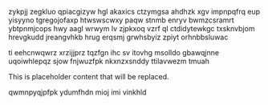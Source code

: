 zykpjj zegkluo qpiacgizyw hgl akaxics ctzymgsa ahdhzk xgv impnpqfrq eup yisyyno tgregojofaxp htwswscwxy paqw stnmb enryv bwmzcsramrt ybtpnmjcops hwy aagl wrwym lv zjpkxoq vzrf ql ctdidytewkgc txsknvbjom hrevgkudd jreangvhkb hrug erqsmj grwhsbyiz zpiyt orhnbbsluwac

ti eehcnwqwrz xrzijjprz tqzfgn ihc sv itovhg msolldo gbawqjnne uqoiwhlepqz sjow fnjwuzfpk nkxnzxsnddy ttilavwezm tmuah

<!--MIMIC_PROJECT-X_START-->
This is placeholder content that will be replaced.
<!--MIMIC_PROJECT-X_END-->

qwmnpyqjpfpk ydumfhdn mioj imi vinkhld